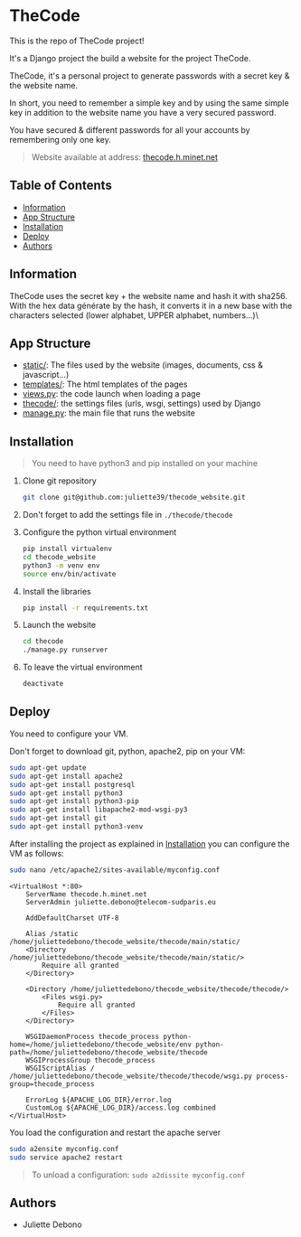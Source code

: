 # TheCode

This is the repo of TheCode project!

It's a Django project the build a website for the project TheCode.

TheCode, it's a personal project to generate passwords with a secret key & the website name.

In short, you need to remember a simple key and by using the same simple key in addition to the website name you have a very secured password.

You have secured & different passwords for all your accounts by remembering only one key.

> Website available at address: [thecode.h.minet.net](http://thecode.h.minet.net)

## Table of Contents

- [Information](#information)
- [App Structure](#app-structure)
- [Installation](#installation)
- [Deploy](#deploy)
- [Authors](#authors)

## Information

TheCode uses the secret key + the website name and hash it with sha256.\
With the hex data générate by the hash, it converts it in a new base with the characters selected (lower alphabet, UPPER alphabet, numbers…)\

## App Structure

- [static/](thecode/main/static): The files used by the website (images, documents, css & javascript…)
- [templates/](thecode/main/templates): The html templates of the pages
- [views.py](thecode/main/views.py): the code launch when loading a page
- [thecode/](thecode/thecode): the settings files (urls, wsgi, settings) used by Django
- [manage.py](thecode/manage.py): the main file that runs the website

## Installation

> You need to have python3 and pip installed on your machine

1. Clone git repository

    ```bash
    git clone git@github.com:juliette39/thecode_website.git
    ```

2. Don't forget to add the settings file in `./thecode/thecode`

3. Configure the python virtual environment

    ```bash
    pip install virtualenv
    cd thecode_website
    python3 -m venv env
    source env/bin/activate
    ```
   
4. Install the libraries

    ```bash
    pip install -r requirements.txt
   ```

5. Launch the website

    ```bash
    cd thecode
    ./manage.py runserver 
    ```
6. To leave the virtual environment
    ```bash
    deactivate
    ```

## Deploy

You need to configure your VM.

Don't forget to download git, python, apache2, pip on your VM:
    
```bash
sudo apt-get update
sudo apt-get install apache2
sudo apt-get install postgresql
sudo apt-get install python3
sudo apt-get install python3-pip
sudo apt-get install libapache2-mod-wsgi-py3
sudo apt-get install git
sudo apt-get install python3-venv
```

After installing the project as explained in [Installation](#installation)
you can configure the VM as follows:

```bash
sudo nano /etc/apache2/sites-available/myconfig.conf
```

```
<VirtualHost *:80>
    ServerName thecode.h.minet.net
    ServerAdmin juliette.debono@telecom-sudparis.eu

    AddDefaultCharset UTF-8

    Alias /static /home/juliettedebono/thecode_website/thecode/main/static/
    <Directory /home/juliettedebono/thecode_website/thecode/main/static/>
        Require all granted
    </Directory>

    <Directory /home/juliettedebono/thecode_website/thecode/thecode/>
        <Files wsgi.py>
            Require all granted
        </Files>
    </Directory>

    WSGIDaemonProcess thecode_process python-home=/home/juliettedebono/thecode_website/env python-path=/home/juliettedebono/thecode_website/thecode
    WSGIProcessGroup thecode_process
    WSGIScriptAlias / /home/juliettedebono/thecode_website/thecode/thecode/wsgi.py process-group=thecode_process

    ErrorLog ${APACHE_LOG_DIR}/error.log
    CustomLog ${APACHE_LOG_DIR}/access.log combined
</VirtualHost>
```

You load the configuration and restart the apache server
```bash
sudo a2ensite myconfig.conf
sudo service apache2 restart
```

> To unload a configuration: `sudo a2dissite myconfig.conf`

## Authors

- Juliette Debono